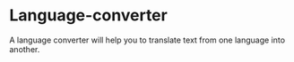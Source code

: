 # Language-converter
A language converter will help you to translate text from one language into another.
